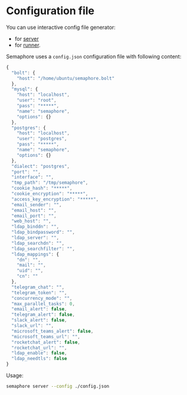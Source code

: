 
# Configuration file

You can use interactive config file generator:
* for [server](https://semaphoreui.com/install/binary/2_12/config)
* for [runner](https://semaphoreui.com/install/binary/2_12/runner).

Semaphore uses a `config.json` configuration file with following content:

```javascript
{
  "bolt": {
    "host": "/home/ubuntu/semaphore.bolt"
  },
  "mysql": {
    "host": "localhost",
    "user": "root",
    "pass": "*****",
    "name": "semaphore",
    "options": {}
  },
  "postgres": {
    "host": "localhost",
    "user": "postgres",
    "pass": "*****",
    "name": "semaphore",
    "options": {}
  },
  "dialect": "postgres",
  "port": "",
  "interface": "",
  "tmp_path": "/tmp/semaphore",
  "cookie_hash": "*****",
  "cookie_encryption": "*****",
  "access_key_encryption": "*****",
  "email_sender": "",
  "email_host": "",
  "email_port": "",
  "web_host": "",
  "ldap_binddn": "",
  "ldap_bindpassword": "",
  "ldap_server": "",
  "ldap_searchdn": "",
  "ldap_searchfilter": "",
  "ldap_mappings": {
    "dn": "",
    "mail": "",
    "uid": "",
    "cn": ""
  },
  "telegram_chat": "",
  "telegram_token": "",
  "concurrency_mode": "",
  "max_parallel_tasks": 0,
  "email_alert": false,
  "telegram_alert": false,
  "slack_alert": false,
  "slack_url": "",
  "microsoft_teams_alert": false,
  "microsoft_teams_url": "",
  "rocketchat_alert": false,
  "rocketchat_url": "",
  "ldap_enable": false,
  "ldap_needtls": false
}
```

Usage:

```bash
semaphore server --config ./config.json
```